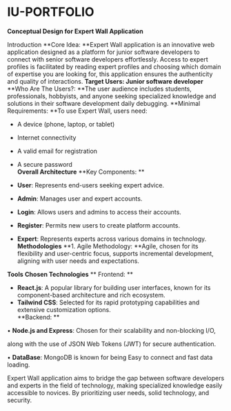 # IU-PORTFOLIO

**Conceptual Design for Expert Wall Application**

Introduction
 **Core Idea: **Expert Wall application is an innovative web application designed as a platform for junior software developers to connect with senior software developers effortlessly. Access to expert profiles is facilitated by reading expert profiles and choosing which domain of expertise you are looking for, this application ensures the authenticity and quality of interactions.
 **Target Users: Junior software developer**
 **Who Are The Users?: **The user audience includes students, professionals, hobbyists, and anyone seeking specialized knowledge and solutions in their software development daily debugging.
 **Minimal Requirements: **To use Expert Wall, users need: 

-  A device (phone, laptop, or tablet)  
-  Internet connectivity  
-  A valid email for registration  
-  A secure password  
**Overall Architecture**
 **Key Components: ** 

-  **User**: Represents end-users seeking expert advice.  
-  **Admin**: Manages user and expert accounts.  
-  **Login**: Allows users and admins to access their accounts.  
-  **Register**: Permits new users to create platform accounts.  
-  **Expert**: Represents experts across various domains in technology.  
**Methodologies**
 **1. Agile Methodology: **Agile, chosen for its flexibility and user-centric focus, supports incremental development, aligning with user needs and expectations. 

**Tools**
 **Chosen Technologies**
** Frontend: ** 

-  **React.js**: A popular library for building user interfaces, known for its component-based architecture and rich ecosystem.  
-  **Tailwind CSS**: Selected for its rapid prototyping capabilities and extensive customization options.  
**Backend: ** 

• **Node.js and Express**: Chosen for their scalability and non-blocking I/O, 

along with the use of JSON Web Tokens (JWT) for secure authentication.

• **DataBase**: MongoDB is known for being Easy to connect and fast data loading.



Expert Wall application aims to bridge the gap between software developers and experts in the field of technology, making specialized knowledge easily accessible to novices. By prioritizing user needs, solid technology, and security. 

